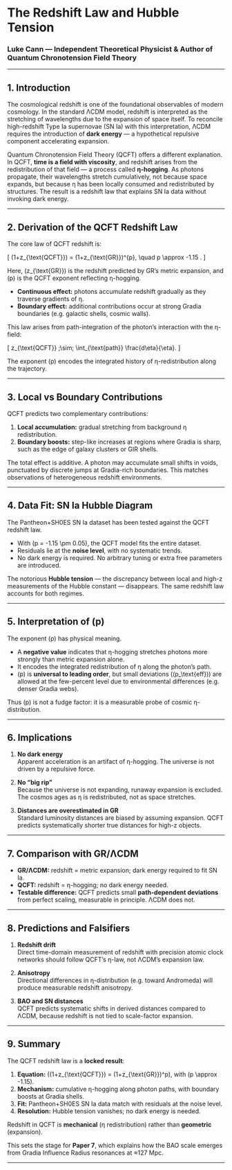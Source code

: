 # The Redshift Law and Hubble Tension  

### Luke Cann — Independent Theoretical Physicist & Author of Quantum Chronotension Field Theory  

---

## 1. Introduction  

The cosmological redshift is one of the foundational observables of modern cosmology. In the standard ΛCDM model, redshift is interpreted as the stretching of wavelengths due to the expansion of space itself. To reconcile high-redshift Type Ia supernovae (SN Ia) with this interpretation, ΛCDM requires the introduction of **dark energy** — a hypothetical repulsive component accelerating expansion.  

Quantum Chronotension Field Theory (QCFT) offers a different explanation. In QCFT, **time is a field with viscosity**, and redshift arises from the redistribution of that field — a process called **η-hogging**. As photons propagate, their wavelengths stretch cumulatively, not because space expands, but because η has been locally consumed and redistributed by structures. The result is a redshift law that explains SN Ia data without invoking dark energy.  

---

## 2. Derivation of the QCFT Redshift Law  

The core law of QCFT redshift is:  

\[
(1+z_{\text{QCFT}}) = (1+z_{\text{GR}})^{p}, \quad p \approx -1.15 .
\]  

Here, \(z_{\text{GR}}\) is the redshift predicted by GR’s metric expansion, and \(p\) is the QCFT exponent reflecting η-hogging.  

- **Continuous effect:** photons accumulate redshift gradually as they traverse gradients of η.  
- **Boundary effect:** additional contributions occur at strong Gradia boundaries (e.g. galactic shells, cosmic walls).  

This law arises from path-integration of the photon’s interaction with the η-field:  

\[
z_{\text{QCFT}} \;\sim\; \int_{\text{path}} \frac{d\eta}{\eta}.
\]  

The exponent \(p\) encodes the integrated history of η-redistribution along the trajectory.  

---

## 3. Local vs Boundary Contributions  

QCFT predicts two complementary contributions:  

1. **Local accumulation:** gradual stretching from background η redistribution.  
2. **Boundary boosts:** step-like increases at regions where Gradia is sharp, such as the edge of galaxy clusters or GIR shells.  

The total effect is additive. A photon may accumulate small shifts in voids, punctuated by discrete jumps at Gradia-rich boundaries. This matches observations of heterogeneous redshift environments.  

---

## 4. Data Fit: SN Ia Hubble Diagram  

The Pantheon+SH0ES SN Ia dataset has been tested against the QCFT redshift law.  

- With \(p = -1.15 \pm 0.05\), the QCFT model fits the entire dataset.  
- Residuals lie at the **noise level**, with no systematic trends.  
- No dark energy is required. No arbitrary tuning or extra free parameters are introduced.  

The notorious **Hubble tension** — the discrepancy between local and high-z measurements of the Hubble constant — disappears. The same redshift law accounts for both regimes.  

---

## 5. Interpretation of \(p\)  

The exponent \(p\) has physical meaning.  

- A **negative value** indicates that η-hogging stretches photons more strongly than metric expansion alone.  
- It encodes the integrated redistribution of η along the photon’s path.  
- \(p\) is **universal to leading order**, but small deviations (\(p_\text{eff}\)) are allowed at the few-percent level due to environmental differences (e.g. denser Gradia webs).  

Thus \(p\) is not a fudge factor: it is a measurable probe of cosmic η-distribution.  

---

## 6. Implications  

1. **No dark energy**  
   Apparent acceleration is an artifact of η-hogging. The universe is not driven by a repulsive force.  

2. **No “big rip”**  
   Because the universe is not expanding, runaway expansion is excluded. The cosmos ages as η is redistributed, not as space stretches.  

3. **Distances are overestimated in GR**  
   Standard luminosity distances are biased by assuming expansion. QCFT predicts systematically shorter true distances for high-z objects.  

---

## 7. Comparison with GR/ΛCDM  

- **GR/ΛCDM:** redshift = metric expansion; dark energy required to fit SN Ia.  
- **QCFT:** redshift = η-hogging; no dark energy needed.  
- **Testable difference:** QCFT predicts small **path-dependent deviations** from perfect scaling, measurable in principle. ΛCDM does not.  

---

## 8. Predictions and Falsifiers  

1. **Redshift drift**  
   Direct time-domain measurement of redshift with precision atomic clock networks should follow QCFT’s η-law, not ΛCDM’s expansion law.  

2. **Anisotropy**  
   Directional differences in η-distribution (e.g. toward Andromeda) will produce measurable redshift anisotropy.  

3. **BAO and SN distances**  
   QCFT predicts systematic shifts in derived distances compared to ΛCDM, because redshift is not tied to scale-factor expansion.  

---

## 9. Summary  

The QCFT redshift law is a **locked result**:  

1. **Equation:** \((1+z_{\text{QCFT}}) = (1+z_{\text{GR}})^p\), with \(p \approx -1.15\).  
2. **Mechanism:** cumulative η-hogging along photon paths, with boundary boosts at Gradia shells.  
3. **Fit:** Pantheon+SH0ES SN Ia data match with residuals at the noise level.  
4. **Resolution:** Hubble tension vanishes; no dark energy is needed.  

Redshift in QCFT is **mechanical** (η redistribution) rather than **geometric** (expansion).  

This sets the stage for **Paper 7**, which explains how the BAO scale emerges from Gradia Influence Radius resonances at ≈127 Mpc.  

---
